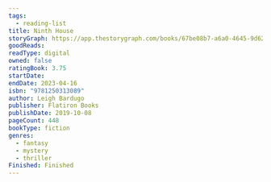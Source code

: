 ```yaml
---
tags:
  - reading-list
title: Ninth House
storyGraph: https://app.thestorygraph.com/books/67be08b7-a6a0-4645-9d62-0b49e9d4be33
goodReads:
readType: digital
owned: false
ratingBook: 3.75
startDate:
endDate: 2023-04-16
isbn: "9781250313089"
author: Leigh Bardugo
publisher: Flatiron Books
publishDate: 2019-10-08
pageCount: 448
bookType: fiction
genres:
  - fantasy
  - mystery
  - thriller
Finished: Finished
---
```

